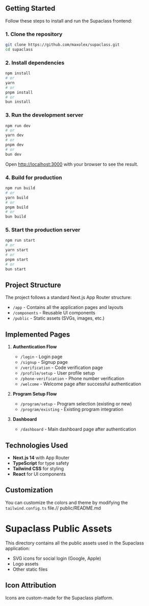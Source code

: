 ## Getting Started

Follow these steps to install and run the Supaclass frontend:

### 1. Clone the repository

```bash
git clone https://github.com/maxolex/supaclass.git
cd supaclass
```

### 2. Install dependencies

```bash
npm install
# or
yarn
# or
pnpm install
# or
bun install
```

### 3. Run the development server

```bash
npm run dev
# or
yarn dev
# or
pnpm dev
# or
bun dev
```

Open [http://localhost:3000](http://localhost:3000) with your browser to see the result.

### 4. Build for production

```bash
npm run build
# or
yarn build
# or
pnpm build
# or
bun build
```

### 5. Start the production server

```bash
npm run start
# or
yarn start
# or
pnpm start
# or
bun start
```

## Project Structure

The project follows a standard Next.js App Router structure:

- `/app` - Contains all the application pages and layouts
- `/components` - Reusable UI components
- `/public` - Static assets (SVGs, images, etc.)

## Implemented Pages

1. **Authentication Flow**
   - `/login` - Login page
   - `/signup` - Signup page
   - `/verification` - Code verification page
   - `/profile/setup` - User profile setup
   - `/phone-verification` - Phone number verification
   - `/welcome` - Welcome page after successful authentication

2. **Program Setup Flow**
   - `/program/setup` - Program selection (existing or new)
   - `/program/existing` - Existing program integration

3. **Dashboard**
   - `/dashboard` - Main dashboard page after authentication

## Technologies Used

- **Next.js 14** with App Router
- **TypeScript** for type safety
- **Tailwind CSS** for styling
- **React** for UI components

## Customization

You can customize the colors and theme by modifying the `tailwind.config.ts` file.// public/README.md
# Supaclass Public Assets

This directory contains all the public assets used in the Supaclass application:

- SVG icons for social login (Google, Apple)
- Logo assets
- Other static files

## Icon Attribution

Icons are custom-made for the Supaclass platform.